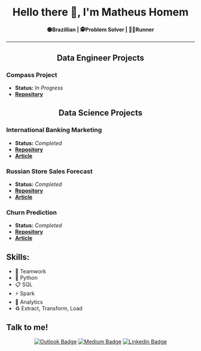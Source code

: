 <h1 align="center">Hello there 👋, I'm Matheus Homem</h1>

<h4 align="center"> 🟢Brazillian | 🕵️Problem Solver | 🏃‍♂️Runner </h4>


***

<h2 align="center">Data Engineer Projects</h2>

### Compass Project

- **Status:** *In Progress*
- **[Repository](https://github.com/Matheus-Homem/engineer_project)**

<h2 align="center">Data Science Projects</h2>

### International Banking Marketing
- **Status:** *Completed*
- **[Repository](https://github.com/Matheus-Homem/international_bank_marketing)**
- **[Article](https://medium.com/dos-dados-%C3%A0-ci%C3%AAncia/projeto-de-clusteriza%C3%A7%C3%A3o-segmenta%C3%A7%C3%A3o-dos-clientes-de-um-banco-49604209eb25?source=collection_home---4------0-----------------------)**

### Russian Store Sales Forecast
- **Status:** *Completed*
- **[Repository](https://github.com/Matheus-Homem/russian_store_forecast)**
- **[Article](https://medium.com/dos-dados-%C3%A0-ci%C3%AAncia/projeto-de-regress%C3%A3o-previs%C3%A3o-de-vendas-96542812710)**

### Churn Prediction
- **Status:** *Completed*
- **[Repository](https://github.com/Matheus-Homem/churn-project)**
- **[Article](https://medium.com/dos-dados-%C3%A0-ci%C3%AAncia/projeto-de-classifica%C3%A7%C3%A3o-previs%C3%A3o-de-churn-957988791e4f)**

  
## Skills:
 - 🤝 Teamwork
 - 🐍 Python
 - 📋 SQL
 - ⚡ Spark
 - 🧠 Analytics
 - ♻️ Extract, Transform, Load
 
## Talk to me!

<div align="center">

  <span>

[![Outlook Badge](https://img.shields.io/badge/Microsoft_Outlook-0078D4?style=for-the-badge&logo=microsoft-outlook&logoColor=white)](mailto:matheuschomem@hotmail.com)      [![Medium Badge](https://img.shields.io/badge/Medium-12100E?style=for-the-badge&logo=medium&logoColor=white&link=https://medium.com/dos-dados-à-ciência)](https://medium.com/dos-dados-à-ciência)      [![Linkedin Badge](https://img.shields.io/badge/linkedin%20-%230077B5.svg?&style=for-the-badge&logo=linkedin&logoColor=white&link=https://www.linkedin.com/in/matheus-homem)](https://www.linkedin.com/in/matheus-homem)
 </span>

 </div>

</br>
